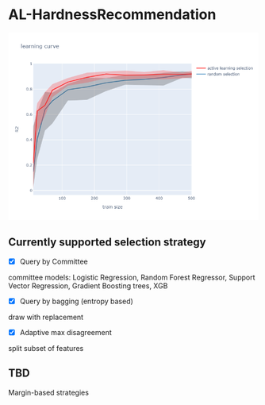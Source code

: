# AL-HardnessRecommendation

![lc](/lc_1.png)


## Currently supported selection strategy

- [x] Query by Committee

committee models: Logistic Regression, Random Forest Regressor, Support Vector Regression, Gradient Boosting trees, XGB

- [x] Query by bagging (entropy based)

draw with replacement

- [x] Adaptive max disagreement

split subset of features

## TBD

Margin-based strategies
